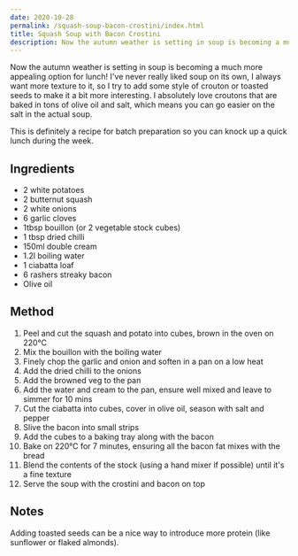 ```yaml
---
date: 2020-10-28
permalink: /squash-soup-bacon-crostini/index.html
title: Squash Soup with Bacon Crostini
description: Now the autumn weather is setting in soup is becoming a much more appealing option for lunch!
---
```


Now the autumn weather is setting in soup is becoming a much more appealing option for lunch! I've never really liked soup on its own, I always want more texture to it, so I try to add some style of crouton or toasted seeds to make it a bit more interesting. I absolutely love croutons that are baked in tons of olive oil and salt, which means you can go easier on the salt in the actual soup.

This is definitely a recipe for batch preparation so you can knock up a quick lunch during the week.

## Ingredients

* 2 white potatoes
* 2 butternut squash
* 2 white onions
* 6 garlic cloves
* 1tbsp bouillon (or 2 vegetable stock cubes)
* 1 tbsp dried chilli
* 150ml double cream
* 1.2l boiling water
* 1 ciabatta loaf
* 6 rashers streaky bacon
* Olive oil

## Method

1. Peel and cut the squash and potato into cubes, brown in the oven on 220°C
1. Mix the bouillon with the boiling water
1. Finely chop the garlic and onion and soften in a pan on a low heat
1. Add the dried chilli to the onions
1. Add the browned veg to the pan
1. Add the water and cream to the pan, ensure well mixed and leave to simmer for 10 mins
1. Cut the ciabatta into cubes, cover in olive oil, season with salt and pepper
1. Slive the bacon into small strips
1. Add the cubes to a baking tray along with the bacon
1. Bake on 220°C for 7 minutes, ensuring all the bacon fat mixes with the bread
1. Blend the contents of the stock (using a hand mixer if possible) until it's a fine texture
1. Serve the soup with the crostini and bacon on top

## Notes

Adding toasted seeds can be a nice way to introduce more protein (like sunflower or flaked almonds).
